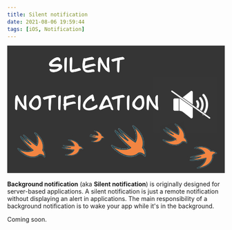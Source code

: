 ```yaml
---
title: Silent notification
date: 2021-08-06 19:59:44
tags: [iOS, Notification]
---
```


![](/Post-Resources/Silent-Notification/silent_notification.png "")

**Background notification** (aka **Silent notification**) is originally designed for server-based applications. A silent notification is just a remote notification without displaying an alert in applications. The main responsibility of a background notification is to wake your app while it's in the background.

<!-- more --> 
Coming soon.